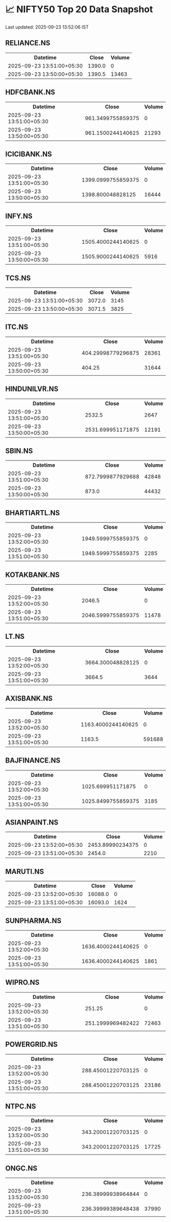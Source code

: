 # 📈 NIFTY50 Top 20 Data Snapshot

Last updated: 2025-09-23 13:52:06 IST

## RELIANCE.NS

<table>
  <tr><th>Datetime</th><th>Close</th><th>Volume</th></tr>
  <tr><td>2025-09-23 13:51:00+05:30</td><td>1390.0</td><td>0</td></tr>
  <tr><td>2025-09-23 13:50:00+05:30</td><td>1390.5</td><td>13463</td></tr>
</table>

## HDFCBANK.NS

<table>
  <tr><th>Datetime</th><th>Close</th><th>Volume</th></tr>
  <tr><td>2025-09-23 13:51:00+05:30</td><td>961.3499755859375</td><td>0</td></tr>
  <tr><td>2025-09-23 13:50:00+05:30</td><td>961.1500244140625</td><td>21293</td></tr>
</table>

## ICICIBANK.NS

<table>
  <tr><th>Datetime</th><th>Close</th><th>Volume</th></tr>
  <tr><td>2025-09-23 13:51:00+05:30</td><td>1399.0999755859375</td><td>0</td></tr>
  <tr><td>2025-09-23 13:50:00+05:30</td><td>1398.800048828125</td><td>16444</td></tr>
</table>

## INFY.NS

<table>
  <tr><th>Datetime</th><th>Close</th><th>Volume</th></tr>
  <tr><td>2025-09-23 13:51:00+05:30</td><td>1505.4000244140625</td><td>0</td></tr>
  <tr><td>2025-09-23 13:50:00+05:30</td><td>1505.9000244140625</td><td>5916</td></tr>
</table>

## TCS.NS

<table>
  <tr><th>Datetime</th><th>Close</th><th>Volume</th></tr>
  <tr><td>2025-09-23 13:51:00+05:30</td><td>3072.0</td><td>3145</td></tr>
  <tr><td>2025-09-23 13:50:00+05:30</td><td>3071.5</td><td>3825</td></tr>
</table>

## ITC.NS

<table>
  <tr><th>Datetime</th><th>Close</th><th>Volume</th></tr>
  <tr><td>2025-09-23 13:51:00+05:30</td><td>404.29998779296875</td><td>28361</td></tr>
  <tr><td>2025-09-23 13:50:00+05:30</td><td>404.25</td><td>31644</td></tr>
</table>

## HINDUNILVR.NS

<table>
  <tr><th>Datetime</th><th>Close</th><th>Volume</th></tr>
  <tr><td>2025-09-23 13:51:00+05:30</td><td>2532.5</td><td>2647</td></tr>
  <tr><td>2025-09-23 13:50:00+05:30</td><td>2531.699951171875</td><td>12191</td></tr>
</table>

## SBIN.NS

<table>
  <tr><th>Datetime</th><th>Close</th><th>Volume</th></tr>
  <tr><td>2025-09-23 13:51:00+05:30</td><td>872.7999877929688</td><td>42848</td></tr>
  <tr><td>2025-09-23 13:50:00+05:30</td><td>873.0</td><td>44432</td></tr>
</table>

## BHARTIARTL.NS

<table>
  <tr><th>Datetime</th><th>Close</th><th>Volume</th></tr>
  <tr><td>2025-09-23 13:52:00+05:30</td><td>1949.5999755859375</td><td>0</td></tr>
  <tr><td>2025-09-23 13:51:00+05:30</td><td>1949.5999755859375</td><td>2285</td></tr>
</table>

## KOTAKBANK.NS

<table>
  <tr><th>Datetime</th><th>Close</th><th>Volume</th></tr>
  <tr><td>2025-09-23 13:52:00+05:30</td><td>2046.5</td><td>0</td></tr>
  <tr><td>2025-09-23 13:51:00+05:30</td><td>2046.5999755859375</td><td>11478</td></tr>
</table>

## LT.NS

<table>
  <tr><th>Datetime</th><th>Close</th><th>Volume</th></tr>
  <tr><td>2025-09-23 13:52:00+05:30</td><td>3664.300048828125</td><td>0</td></tr>
  <tr><td>2025-09-23 13:51:00+05:30</td><td>3664.5</td><td>3644</td></tr>
</table>

## AXISBANK.NS

<table>
  <tr><th>Datetime</th><th>Close</th><th>Volume</th></tr>
  <tr><td>2025-09-23 13:52:00+05:30</td><td>1163.4000244140625</td><td>0</td></tr>
  <tr><td>2025-09-23 13:51:00+05:30</td><td>1163.5</td><td>591688</td></tr>
</table>

## BAJFINANCE.NS

<table>
  <tr><th>Datetime</th><th>Close</th><th>Volume</th></tr>
  <tr><td>2025-09-23 13:52:00+05:30</td><td>1025.699951171875</td><td>0</td></tr>
  <tr><td>2025-09-23 13:51:00+05:30</td><td>1025.8499755859375</td><td>3185</td></tr>
</table>

## ASIANPAINT.NS

<table>
  <tr><th>Datetime</th><th>Close</th><th>Volume</th></tr>
  <tr><td>2025-09-23 13:52:00+05:30</td><td>2453.89990234375</td><td>0</td></tr>
  <tr><td>2025-09-23 13:51:00+05:30</td><td>2454.0</td><td>2210</td></tr>
</table>

## MARUTI.NS

<table>
  <tr><th>Datetime</th><th>Close</th><th>Volume</th></tr>
  <tr><td>2025-09-23 13:52:00+05:30</td><td>16088.0</td><td>0</td></tr>
  <tr><td>2025-09-23 13:51:00+05:30</td><td>16093.0</td><td>1624</td></tr>
</table>

## SUNPHARMA.NS

<table>
  <tr><th>Datetime</th><th>Close</th><th>Volume</th></tr>
  <tr><td>2025-09-23 13:52:00+05:30</td><td>1636.4000244140625</td><td>0</td></tr>
  <tr><td>2025-09-23 13:51:00+05:30</td><td>1636.4000244140625</td><td>1861</td></tr>
</table>

## WIPRO.NS

<table>
  <tr><th>Datetime</th><th>Close</th><th>Volume</th></tr>
  <tr><td>2025-09-23 13:52:00+05:30</td><td>251.25</td><td>0</td></tr>
  <tr><td>2025-09-23 13:51:00+05:30</td><td>251.1999969482422</td><td>72463</td></tr>
</table>

## POWERGRID.NS

<table>
  <tr><th>Datetime</th><th>Close</th><th>Volume</th></tr>
  <tr><td>2025-09-23 13:52:00+05:30</td><td>288.45001220703125</td><td>0</td></tr>
  <tr><td>2025-09-23 13:51:00+05:30</td><td>288.45001220703125</td><td>23186</td></tr>
</table>

## NTPC.NS

<table>
  <tr><th>Datetime</th><th>Close</th><th>Volume</th></tr>
  <tr><td>2025-09-23 13:52:00+05:30</td><td>343.20001220703125</td><td>0</td></tr>
  <tr><td>2025-09-23 13:51:00+05:30</td><td>343.20001220703125</td><td>17725</td></tr>
</table>

## ONGC.NS

<table>
  <tr><th>Datetime</th><th>Close</th><th>Volume</th></tr>
  <tr><td>2025-09-23 13:52:00+05:30</td><td>236.38999938964844</td><td>0</td></tr>
  <tr><td>2025-09-23 13:51:00+05:30</td><td>236.39999389648438</td><td>37990</td></tr>
</table>

